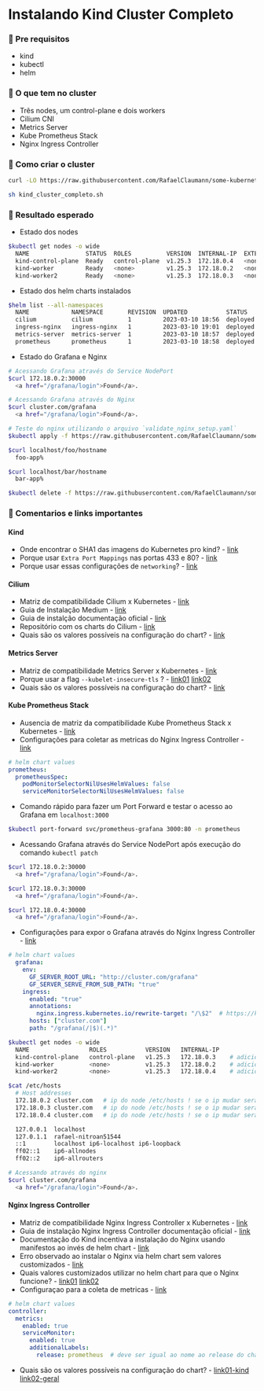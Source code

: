 # Instalando Kind Cluster Completo

### 📌 Pre requisitos
- kind
- kubectl
- helm

### 📌 O que tem no cluster
- Três nodes, um control-plane e dois workers
- Cilium CNI
- Metrics Server
- Kube Prometheus Stack
- Nginx Ingress Controller

### 📌 Como criar o cluster
``` bash
curl -LO https://raw.githubusercontent.com/RafaelClaumann/some-kubernetes-study/main/kind_cluster_completo.sh

sh kind_cluster_completo.sh
```

### 📌 Resultado esperado
- Estado dos nodes
``` bash
$kubectl get nodes -o wide     
  NAME                STATUS  ROLES          VERSION  INTERNAL-IP  EXTERNAL-IP  OS-IMAGE            CONTAINER-RUNTIME
  kind-control-plane  Ready   control-plane  v1.25.3  172.18.0.4   <none>       Ubuntu 22.04.1 LTS  containerd://1.6.9
  kind-worker         Ready   <none>         v1.25.3  172.18.0.2   <none>       Ubuntu 22.04.1 LTS  containerd://1.6.9
  kind-worker2        Ready   <none>         v1.25.3  172.18.0.3   <none>       Ubuntu 22.04.1 LTS  containerd://1.6.9
```
- Estado dos helm charts instalados
``` bash
$helm list --all-namespaces  
  NAME            NAMESPACE       REVISION  UPDATED           STATUS      CHART                          APP VERSION
  cilium          cilium          1         2023-03-10 18:56  deployed    cilium-1.13.0                  1.13.0     
  ingress-nginx   ingress-nginx   1         2023-03-10 19:01  deployed    ingress-nginx-4.5.2            1.6.4      
  metrics-server  metrics-server  1         2023-03-10 18:57  deployed    metrics-server-3.8.4           0.6.2      
  prometheus      prometheus      1         2023-03-10 18:58  deployed    kube-prometheus-stack-45.7.1   v0.63.0
```
- Estado do Grafana e Nginx
``` bash
# Acessando Grafana através do Service NodePort
$curl 172.18.0.2:30000
  <a href="/grafana/login">Found</a>.

# Acessando Grafana através do Nginx
$curl cluster.com/grafana
  <a href="/grafana/login">Found</a>.

# Teste do nginx utilizando o arquivo `validate_nginx_setup.yaml`
$kubectl apply -f https://raw.githubusercontent.com/RafaelClaumann/some-kubernetes-study/main/validate_nginx_setup.yaml

$curl localhost/foo/hostname
  foo-app%

$curl localhost/bar/hostname
  bar-app%

$kubectl delete -f https://raw.githubusercontent.com/RafaelClaumann/some-kubernetes-study/main/validate_nginx_setup.yaml --force --grace-period=0
```


### 📌 Comentarios e links importantes 

#### Kind
- Onde encontrar o SHA1 das imagens do Kubernetes pro kind? - [link](https://github.com/kubernetes-sigs/kind/releases/tag/v0.17.0)
- Porque usar `Extra Port Mappings` nas portas 433 e 80? - [link](https://kind.sigs.k8s.io/docs/user/ingress/#create-cluster)
- Porque usar essas configurações de `networking`? - [link](https://medium.com/@charled.breteche/kind-cluster-with-cilium-and-no-kube-proxy-c6f4d84b5a9d)

#### Cilium
- Matriz de compatibilidade Cilium x Kubernetes - [link](https://docs.cilium.io/en/stable/network/kubernetes/compatibility/)
- Guia de Instalação Medium - [link](https://medium.com/@charled.breteche/kind-cluster-with-cilium-and-no-kube-proxy-c6f4d84b5a9d)
- Guia de instalção documentação oficial - [link](https://docs.cilium.io/en/stable/installation/k8s-install-helm/)
- Repositório com os charts do Cilium - [link](https://quay.io/repository/cilium/cilium?tab=tags&tag=latest)
- Quais são os valores possíveis na configuração do chart? - [link](https://github.com/cilium/cilium/blob/master/install/kubernetes/cilium/values.yaml)

#### Metrics Server
- Matriz de compatibilidade Metrics Server x Kubernetes - [link](https://github.com/kubernetes-sigs/metrics-server#compatibility-matrix)
- Porque usar a flag `--kubelet-insecure-tls` ? - [link01](https://github.com/kubernetes-sigs/kind/issues/398#issuecomment-478311167) [link02](https://github.com/kubernetes-sigs/metrics-server/blob/master/README.md#configuration)
- Quais são os valores possíveis na configuração do chart? - [link](https://github.com/kubernetes-sigs/metrics-server/blob/master/charts/metrics-server/values.yaml)

#### Kube Prometheus Stack
- Ausencia de matriz da compatibilidade Kube Prometheus Stack x Kubernetes - [link](https://github.com/prometheus-community/helm-charts/issues/97)
- Configurações para coletar as metricas do Nginx Ingress Controller - [link](https://kubernetes.github.io/ingress-nginx/user-guide/monitoring/#configure-prometheus)
``` yaml
# helm chart values
prometheus:
  prometheusSpec:
    podMonitorSelectorNilUsesHelmValues: false
    serviceMonitorSelectorNilUsesHelmValues: false
```
- Comando rápido para fazer um Port Forward e testar o acesso ao Grafana em `localhost:3000`
``` bash
$kubectl port-forward svc/prometheus-grafana 3000:80 -n prometheus
```
- Acessando Grafana através do Service NodePort após execução do comando `kubectl patch`
``` bash
$curl 172.18.0.2:30000
  <a href="/grafana/login">Found</a>.

$curl 172.18.0.3:30000
  <a href="/grafana/login">Found</a>.

$curl 172.18.0.4:30000
  <a href="/grafana/login">Found</a>.
```
- Configurações para expor o Grafana através do Nginx Ingress Controller - [link](https://fabianlee.org/2022/07/02/prometheus-exposing-prometheus-grafana-as-ingress-for-kube-prometheus-stack/)
``` yaml
# helm chart values 
  grafana:
    env:
      GF_SERVER_ROOT_URL: "http://cluster.com/grafana"
      GF_SERVER_SERVE_FROM_SUB_PATH: "true"
    ingress:
      enabled: "true"
      annotations:
        nginx.ingress.kubernetes.io/rewrite-target: "/\$2"  # https://kubernetes.github.io/ingress-nginx/examples/rewrite/#rewrite-target
      hosts: ["cluster.com"]
      path: "/grafana(/|$)(.*)"      
```
``` bash
$kubectl get nodes -o wide
  NAME                 ROLES           VERSION   INTERNAL-IP
  kind-control-plane   control-plane   v1.25.3   172.18.0.3    # adicionar ip do node ao /etc/hosts
  kind-worker          <none>          v1.25.3   172.18.0.2    # adicionar ip do node ao /etc/hosts
  kind-worker2         <none>          v1.25.3   172.18.0.4    # adicionar ip do node ao /etc/hosts

$cat /etc/hosts                                                                                               
  # Host addresses
  172.18.0.2 cluster.com   # ip do node /etc/hosts ! se o ip mudar sera preciso ajustar
  172.18.0.3 cluster.com   # ip do node /etc/hosts ! se o ip mudar sera preciso ajustar
  172.18.0.4 cluster.com   # ip do node /etc/hosts ! se o ip mudar sera preciso ajustar

  127.0.0.1  localhost
  127.0.1.1  rafael-nitroan51544
  ::1        localhost ip6-localhost ip6-loopback
  ff02::1    ip6-allnodes
  ff02::2    ip6-allrouters

# Acessando através do nginx
$curl cluster.com/grafana  
  <a href="/grafana/login">Found</a>.
```

#### Nginx Ingress Controller
- Matriz de compatibilidade Nginx Ingress Controller x Kubernetes - [link](https://github.com/kubernetes/ingress-nginx#supported-versions-table)
- Guia de instalação Nginx Ingress Controller documentação oficial - [link](https://kubernetes.github.io/ingress-nginx/deploy/)
- Documentação do Kind incentiva a instalação do Nginx usando manifestos ao invés de helm chart - [link](https://kind.sigs.k8s.io/docs/user/ingress/#ingress-nginx)
- Erro observado ao instalar o Nginx via helm chart sem valores customizados - [link](https://sam-thomas.medium.com/kubernetes-ingressclass-error-ingress-does-not-contain-a-valid-ingressclass-78aab72c15a6)
- Quais valores customizados utilizar no helm chart para que o Nginx funcione? - [link01](https://github.com/kubernetes-sigs/kind/issues/1693#issuecomment-1166157946) [link02](https://github.com/kubernetes/ingress-nginx/blob/main/hack/manifest-templates/provider/kind/values.yaml)
- Configuraçao para a coleta de metricas - [link](https://kubernetes.github.io/ingress-nginx/user-guide/monitoring/#re-configure-nginx-ingress-controller)
``` yaml
# helm chart values
controller:
  metrics:
    enabled: true
    serviceMonitor:
      enabled: true
      additionalLabels:
        release: prometheus  # deve ser igual ao nome ao release do chart kube-prometheus-stack
```
- Quais são os valores possíveis na configuração do chart? - [link01-kind](https://github.com/kubernetes/ingress-nginx/blob/main/hack/manifest-templates/provider/kind/values.yaml) [link02-geral](https://github.com/kubernetes/ingress-nginx/blob/main/charts/ingress-nginx/values.yaml)
